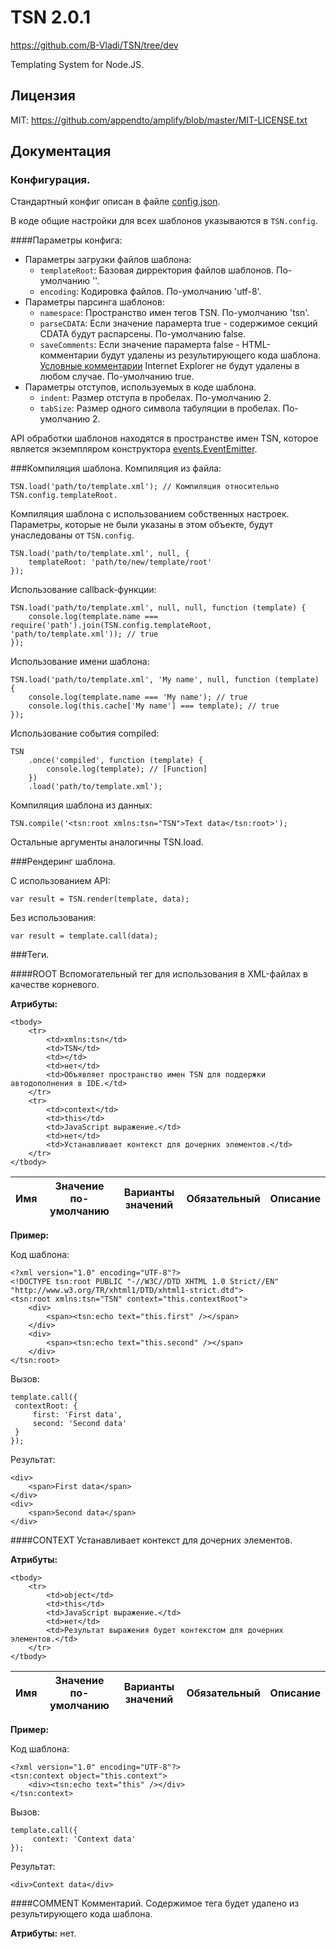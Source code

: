 # TSN 2.0.1 #
https://github.com/B-Vladi/TSN/tree/dev

Templating System for Node.JS.

## Лицензия
MIT: https://github.com/appendto/amplify/blob/master/MIT-LICENSE.txt

## Документация
### Конфигурация.

Стандартный конфиг описан в файле <a href="https://github.com/B-Vladi/TSN/blob/dev/config.json">config.json</a>.

В коде общие настройки для всех шаблонов указываются в `TSN.config`.

####Параметры конфига:

* Параметры загрузки файлов шаблона:
  * `templateRoot`: Базовая дирректория файлов шаблонов. По-умолчанию ''.
  * `encoding`: Кодировка файлов. По-умолчанию 'utf-8'.
* Параметры парсинга шаблонов:
  * `namespace`: Пространство имен тегов TSN. По-умолчанию 'tsn'.
  * `parseCDATA`: Если значение парамерта true - содержимое секций CDATA будут распарсены. По-умолчанию false.
  * `saveComments`: Если значение парамерта false - HTML-комментарии будут удалены из результирующего кода шаблона. <a href="http://msdn.microsoft.com/en-us/library/ms537512(v=vs.85).aspx">Условные комментарии</a> Internet Explorer не будут удалены в любом случае.  По-умолчанию true.
* Параметры отступов, используемых в коде шаблона.
  * `indent`: Размер отступа в пробелах. По-умолчанию 2.
  * `tabSize`: Размер одного символа табуляции в пробелах. По-умолчанию 2.


API обработки шаблонов находятся в пространстве имен TSN, которое является экземпляром конструктора <a href="http://nodejs.org/api/events.html#events_class_events_eventemitter">events.EventEmitter</a>.

###Компиляция шаблона.
Компиляция из файла:

	TSN.load('path/to/template.xml'); // Компиляция относительно TSN.config.templateRoot.

Компиляция шаблона с использованием собственных настроек. Параметры, которые не были указаны в этом объекте, будут унаследованы от `TSN.config`.

	TSN.load('path/to/template.xml', null, {
		templateRoot: 'path/to/new/template/root'
	});

Использование callback-функции:

	TSN.load('path/to/template.xml', null, null, function (template) {
		console.log(template.name === require('path').join(TSN.config.templateRoot, 'path/to/template.xml')); // true
	});

Использование имени шаблона:

	TSN.load('path/to/template.xml', 'My name', null, function (template) {
		console.log(template.name === 'My name'); // true
		console.log(this.cache['My name'] === template); // true
	});

Использование события compiled:

	TSN
		.once('compiled', function (template) {
			console.log(template); // [Function]
		})
		.load('path/to/template.xml');

Компиляция шаблона из данных:

	TSN.compile('<tsn:root xmlns:tsn="TSN">Text data</tsn:root>');

Остальные аргументы аналогичны TSN.load.

###Рендеринг шаблона.

С использованием API:

	var result = TSN.render(template, data);

Без использования:

	var result = template.call(data);

###Теги.

####ROOT
Вспомогательный тег для использования в XML-файлах в качестве корневого.

<b>Атрибуты:</b>
<table>
	<thead>
		<tr>
			<th>Имя</th>
			<th>Значение по-умолчанию</th>
			<th>Варианты значений</th>
			<th>Обязательный</th>
			<th>Описание</th>
		</tr>
	</thead>

	<tbody>
		<tr>
			<td>xmlns:tsn</td>
			<td>TSN</td>
			<td></td>
			<td>нет</td>
			<td>Объявляет пространство имен TSN для поддержки автодополнения в IDE.</td>
		</tr>
		<tr>
			<td>context</td>
			<td>this</td>
			<td>JavaScript выражение.</td>
			<td>нет</td>
			<td>Устанавливает контекст для дочерних элементов.</td>
		</tr>
	</tbody>
</table>

<b>Пример:</b>

Код шаблона:

	<?xml version="1.0" encoding="UTF-8"?>
	<!DOCTYPE tsn:root PUBLIC "-//W3C//DTD XHTML 1.0 Strict//EN" "http://www.w3.org/TR/xhtml1/DTD/xhtml1-strict.dtd">
	<tsn:root xmlns:tsn="TSN" context="this.contextRoot">
		<div>
			<span><tsn:echo text="this.first" /></span>
		</div>
		<div>
			<span><tsn:echo text="this.second" /></span>
		</div>
	</tsn:root>

Вызов:

	template.call({
	 contextRoot: {
		 first: 'First data',
		 second: 'Second data'
	 }
	});

Результат:

	<div>
		<span>First data</span>
	</div>
	<div>
		<span>Second data</span>
	</div>

####CONTEXT
Устанавливает контекст для дочерних элементов.

<b>Атрибуты:</b>
<table>
	<thead>
		<tr>
			<th>Имя</th>
			<th>Значение по-умолчанию</th>
			<th>Варианты значений</th>
			<th>Обязательный</th>
			<th>Описание</th>
		</tr>
	</thead>

	<tbody>
		<tr>
			<td>object</td>
			<td>this</td>
			<td>JavaScript выражение.</td>
			<td>нет</td>
			<td>Результат выражения будет контекстом для дочерних элементов.</td>
		</tr>
	</tbody>
</table>

<b>Пример:</b>

Код шаблона:

	<?xml version="1.0" encoding="UTF-8"?>
	<tsn:context object="this.context">
		<div><tsn:echo text="this" /></div>
	</tsn:context>

Вызов:

	template.call({
		 context: 'Context data'
	});

Результат:

	<div>Context data</div>

####COMMENT
Комментарий. Содержимое тега будет удалено из результирующего кода шаблона.

<b>Атрибуты:</b> нет.
